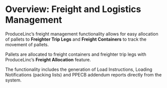 # Overview: Freight and Logistics Management

ProduceLinc’s freight management functionality allows for easy allocation of pallets to **Freighter Trip Legs** and **Freight Containers** to track the movement of pallets.

Pallets are allocated to freight containers and freighter trip legs with ProduceLinc’s **Freight Allocation** feature.

The functionality includes the generation of Load Instructions, Loading Notifications (packing lists) and PPECB addendum reports directly from the system.